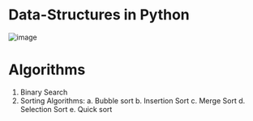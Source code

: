 # Data-Structures in Python
![image](https://user-images.githubusercontent.com/100082758/154852908-bee1b9a6-fd6b-4a9d-ae6a-dbf08f1cc0a5.png)

# Algorithms
1. Binary Search
2. Sorting Algorithms:
    a. Bubble sort
    b. Insertion Sort
    c. Merge Sort
    d. Selection Sort
    e. Quick sort
    
